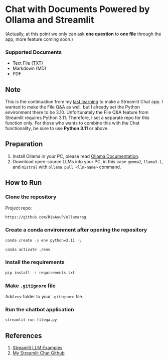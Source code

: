 # Chat with Documents Powered by Ollama and Streamlit

(Actually, at this point we only can ask **one question** to **one file** through the app, more feature coming soon.)

### Supported Documents
- Text File (TXT)
- Markdown (MD)
- PDF

## Note
This is the continuation from my [last learning](https://github.com/RiaAyuP/streamlitchat1) to make a Streamlit Chat app. I wanted to make the File Q&A as well, but I already set the Python environment there to be 3.10. Unfortunately the File Q&A feature from Streamlit requires Python 3.11. Therefore, I set a separate repo for this function only. For those who wants to combine this with the Chat functionality, be sure to use **Python 3.11** or above.

## Preparation
1. Install Ollama in your PC, please read [Ollama Documentation](https://github.com/ollama/ollama).
3. Download open-source LLMs into your PC, in this case `gemma2`, `llama3.1`, and `mistral` with `ollama pull <llm-name>` command.

## How to Run
### Clone the repository
Project repo:
```bash
https://github.com/RiaAyuP/ollamarag
```
### Create a conda environment after opening the repository
```bash
conda create -p env python=3.11 -y
```
```bash
conda activate ./env
```

### Install the requirements
```bash
pip install -r requirements.txt
```

### Make `.gitignore` file
Add `env` folder  to your `.gitignore` file.

### Run the chatbot application
```bash
streamlit run fileqa.py
```

## References
1. [Streamlit LLM Examples](https://llm-examples.streamlit.app/)
2. [My Streamlit Chat Github](https://github.com/RiaAyuP/streamlitchat1)